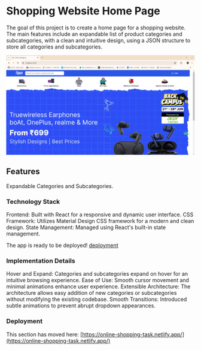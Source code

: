 # Shopping Website Home Page

The goal of this project is to create a home page for a shopping website. The main features include an expandable list of product categories and subcategories, with a clean and intuitive design, using a JSON structure to store all categories and subcategories.

![Screenshot](src\assets\Screenshot.png)

## Features

Expandable Categories and Subcategories.


### Technology Stack

Frontend: Built with React for a responsive and dynamic user interface.
CSS Framework: Utilizes Material Design CSS framework for a modern and clean design.
State Management: Managed using React's built-in state management.

The app is ready to be deployed!
[deployment](https://online-shopping-task.netlify.app/)

### Implementation Details

Hover and Expand: Categories and subcategories expand on hover for an intuitive browsing experience.
Ease of Use: Smooth cursor movement and minimal animations enhance user experience.
Extensible Architecture: The architecture allows easy addition of new categories or subcategories without modifying the existing codebase.
Smooth Transitions: Introduced subtle animations to prevent abrupt dropdown appearances.

### Deployment

This section has moved here: [https://online-shopping-task.netlify.app/](https://online-shopping-task.netlify.app/)

